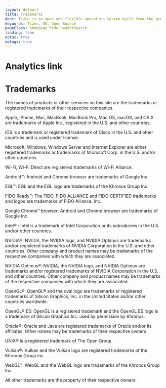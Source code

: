 ```yaml
---
layout: default
title: Trademarks
desc: Tizen is an open and flexible operating system built from the ground up to address the needs of all stakeholders of the mobile and connected device ecosystem, including device manufacturers, mobile operators, application developers and independent software vendors (ISVs).
keywords: Tizen, OS, Open Source
pageClass: homepage hide-headerSearch
landing: true
notoc: true
notags: true
---
```

# Analytics link
<!--
https://michaelsoolee.com/google-analytics-jekyll/
-->


# Trademarks

The names of products or other services on this site are the trademarks or registered trademarks of their respective companies.

Apple,  iPhone, Mac, MacBook, MacBook Pro, Mac OS, macOS, and OS X are trademarks of Apple Inc., registered in the U.S. and other countries.

iOS is a trademark or registered trademark of Cisco in the U.S. and other countries and is used under license.

Microsoft, Windows, Windows Server and Internet Explorer are either registered trademarks or trademarks of Microsoft Corp. in the U.S. and/or other countries. 

Wi-Fi, Wi-Fi Direct are registered trademarks of Wi-Fi Alliance.

Android&trade;: Android and Chrome browser are trademarks of Google Inc.

EGL&trade;: EGL and the EGL logo are trademarks of the Khronos Group Inc.

FIDO Ready&trade;:  The FIDO, FIDO ALLIANCE and FIDO CERTIFIED trademarks and logos are trademarks of FIDO Alliance, Inc.

Google Chrome&trade; browser: Android and Chrome browser are trademarks of Google Inc.

Intel&reg; : Intel is a trademark of Intel Corporation or its subsidiaries in the U.S. and/or other countries.

NVIDIA&reg;: NVIDIA, the NVIDIA logo, and NVIDIA Optimus are trademarks and/or registered trademarks of NVIDIA Corporation in the U.S. and other countries. Other company and product names may be trademarks of the respective companies with which they are associated.

NVIDIA Optimus&reg;: NVIDIA, the NVIDIA logo, and NVIDIA Optimus are trademarks and/or registered trademarks of NVIDIA Corporation in the U.S. and other countries. Other company and product names may be trademarks of the respective companies with which they are associated.

OpenGL&reg;: OpenGL&reg; and the oval logo are trademarks or registered trademarks of Silicon Graphics, Inc. in the United States and/or other countries worldwide.

OpenGL&reg; ES: OpenGL is a registered trademark and the OpenGL ES logo is a trademark of Silicon Graphics Inc. used by permission by Khronos.

Oracle&reg;: Oracle and Java are registered trademarks of Oracle and/or its affiliates. Other names may be trademarks of their respective owners.

UNIX&reg; is a registered trademark of The Open Group.

Vulkan&reg;:  Vulkan and the Vulkan logo are registered trademarks of the Khronos Group Inc.

WebGL&trade;: WebGL and the WebGL logo are trademarks of the Khronos Group Inc.

All other trademarks are the property of their respective owners.
